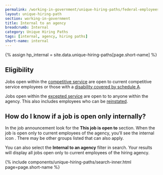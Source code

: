 ```yaml
---
permalink: /working-in-government/unique-hiring-paths/federal-employees/internal/
layout: unique-hiring-path
section: working-in-government
title: Internal to an agency
breadcrumb: Internal
category: Unique Hiring Paths
tags: [internal, agency, hiring paths]
short-name: internal
---
```


{% assign hp_internal = site.data.unique-hiring-paths[page.short-name] %}

<div class="usajobs-uhp-section">
  <div class="usajobs-uhp-section__col-left">
    <h2 class="usajobs-uhp-section__title">Eligibility</h2>
  </div>
  <div class="usajobs-uhp-section__col-right">
    <p>
      Jobs open within the <a href="{{ site.baseurl }}/working-in-government/service/">competitive service</a> are open to current competitive service employees or those with a <a href="{{ site.baseurl }}/working-in-government/unique-hiring-paths/individuals-with-disabilities/">disability covered by schedule A</a>.
    </p>
    <p>
      Jobs open within the <a href="{{ site.baseurl }}/working-in-government/service/">excepted service</a> are open to to anyone within the agency. This also includes employees who can be <a href="{{ site.baseurl }}/working-in-government/unique-hiring-paths/federal-employees/reinstatement/">reinstated</a>.
    </p>
  </div>
</div>

<div class="usajobs-uhp-section">
  <div class="usajobs-uhp-section__col-left">
    <h2 class="usajobs-uhp-section__title">
      How do I know if a job is open only internally?
    </h2>
  </div>
  <div class="usajobs-uhp-section__col-right">
    <p>
      In the job announcement look for the <strong>This job is open to</strong> section. When the job is open only to current employees of the agency, you’ll see the internal icon <span class="usajobs-uhp-section__filters-uhp-icon internal"><i class="fa fa-{{ hp_internal.icon }}"></i></span>. There may be other groups listed that can also apply.
    </p>
    <p>
      You can also select the <strong>Internal to an agency</strong> filter in search. Your results will display all jobs open only to current employees of the hiring agency.
    </p>
  </div>
</div>

{% include components/unique-hiring-paths/search-inner.html page=page.short-name %}
